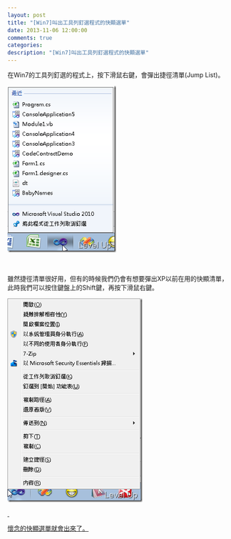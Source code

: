 ```yaml
---
layout: post
title: "[Win7]叫出工具列釘選程式的快顯選單"
date: 2013-11-06 12:00:00
comments: true
categories: 
description: "[Win7]叫出工具列釘選程式的快顯選單"
---
```

<p>在Win7的工具列釘選的程式上，按下滑鼠右鍵，會彈出捷徑清單(Jump List)。</p>  <p><img style="border-bottom: 0px; border-left: 0px; display: inline; border-top: 0px; border-right: 0px" title="image" border="0" alt="image" src="\images\posts\7b747a91-a478-420c-8d14-b5cfda3d3a35\image_thumb.png" width="244" height="374" /></a> </p>  <p> </p>  <p>雖然捷徑清單很好用，但有的時候我們仍會有想要彈出XP以前在用的快顯清單，此時我們可以按住鍵盤上的Shift鍵，再按下滑鼠右鍵。</p>  <p><a href="http://files.dotblogs.com.tw/larrynung/1004/Win7_9D8D/image_4.png"><img style="border-bottom: 0px; border-left: 0px; display: inline; border-top: 0px; border-right: 0px" title="image" border="0" alt="image" src="\images\posts\7b747a91-a478-420c-8d14-b5cfda3d3a35\image_thumb_1.png" width="303" height="457" /> </p>  <p> </p>  <p>懷念的快顯選單就會出來了。</p>